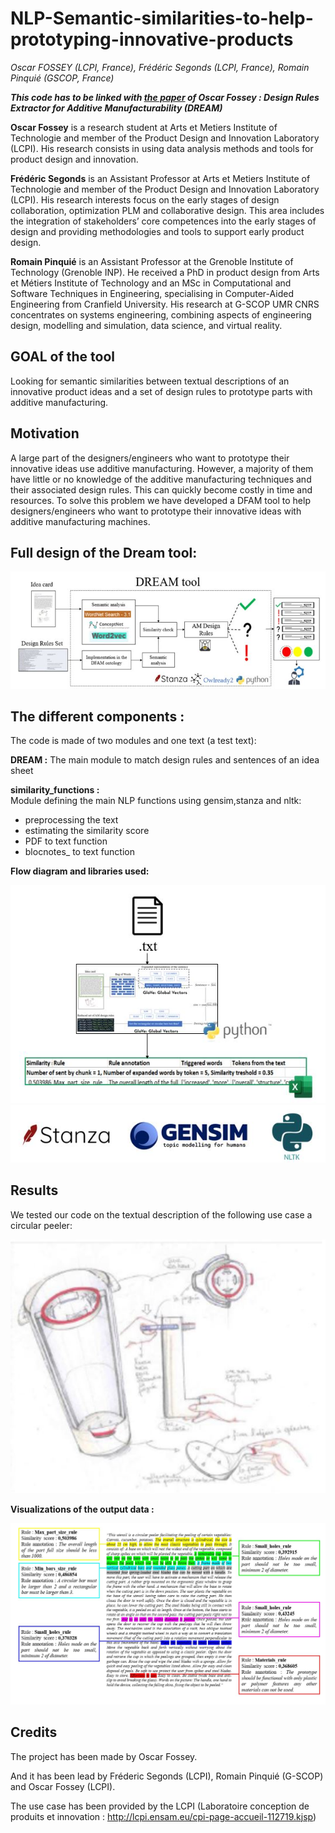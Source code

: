 # NLP-Semantic-similarities-to-help-prototyping-innovative-products

*Oscar FOSSEY (LCPI, France), Frédéric Segonds (LCPI, France), Romain Pinquié (GSCOP, France)*

***This code has to be linked with [the paper](https://github.com/oscarfossey/NLP-Semantic-similarities-to-help-prototyping-innovative-products/blob/main/DREAM%20project%20LCPI%20Fossey/Paper%20and%20Video%20of%20presentation/Design%20Rules%20Extractor%20for%20Additive%20Manufacturability%20-%20Oscar%20Fossey.pdf) of Oscar Fossey : Design Rules Extractor for Additive Manufacturability (DREAM)***

**Oscar Fossey** is a research student at Arts et Metiers Institute of Technologie and 
member of the Product Design and Innovation Laboratory (LCPI). His research 
consists in using data analysis methods and tools for product design and 
innovation.

**Frédéric Segonds** is an Assistant Professor at Arts et Metiers Institute of 
Technologie and member of the Product Design and Innovation Laboratory 
(LCPI). His research interests focus on the early stages of design collaboration, 
optimization PLM and collaborative design. This area includes the integration of 
stakeholders’ core competences into the early stages of design and providing 
methodologies and tools to support early product design. 

**Romain Pinquié** is an Assistant Professor at the Grenoble Institute of Technology 
(Grenoble INP). He received a PhD in product design from Arts et Métiers 
Institute of Technology and an MSc in Computational and Software Techniques 
in Engineering, specialising in Computer-Aided Engineering from Cranfield 
University. His research at G-SCOP UMR CNRS concentrates on systems 
engineering, combining aspects of engineering design, modelling and simulation, 
data science, and virtual reality.


## GOAL of the tool ##
Looking for semantic similarities between textual descriptions of an innovative product ideas and a set of design rules to prototype parts with additive manufacturing. 

## Motivation ##

A large part of the designers/engineers who want to prototype their innovative ideas use additive manufacturing. However, a majority of them have little or no knowledge of the additive manufacturing techniques and their associated design rules. This can quickly become costly in time and resources. To solve this problem we have developed a DFAM tool to help designers/engineers who want to prototype their innovative ideas with additive manufacturing machines.

## Full design of the Dream tool: ##

![alt text](https://github.com/oscarfossey/NLP-Semantic-similarities-to-help-prototyping-innovative-products/blob/main/DREAM%20project%20LCPI%20Fossey/images/Ima%20dreamtool%20anglais.JPG)

## The different components : ##

The code is made of two modules and one text (a test text):

**DREAM :** The main module to match design rules and sentences of an idea sheet

**similarity_functions :**  
Module defining the main NLP functions using gensim,stanza and nltk:
- preprocessing the text 
- estimating the similarity score
- PDF to text function 
- blocnotes_ to text function


**Flow diagram and libraries used:**

![alt text](https://github.com/oscarfossey/NLP-Semantic-similarities-to-help-prototyping-innovative-products/blob/main/DREAM%20project%20LCPI%20Fossey/images/fluxofthecode.JPG)
![alt text](https://github.com/oscarfossey/NLP-Semantic-similarities-to-help-prototyping-innovative-products/blob/main/DREAM%20project%20LCPI%20Fossey/images/usedlibraries.JPG)

## Results ##

We tested our code on the textual description of the following use case a circular peeler: 

![alt text](https://github.com/oscarfossey/NLP-Semantic-similarities-to-help-prototyping-innovative-products/blob/main/DREAM%20project%20LCPI%20Fossey/images/usecase.JPG)

**Visualizations of the output data :**

![alt text](https://github.com/oscarfossey/NLP-Semantic-similarities-to-help-prototyping-innovative-products/blob/main/DREAM%20project%20LCPI%20Fossey/images/Results%20on%20use%20case.JPG)

## Credits ##

The project has been made by Oscar Fossey.

And it has been lead by Fréderic Segonds (LCPI), Romain Pinquié (G-SCOP) and Oscar Fossey (LCPI).

The use case has been provided by the LCPI (Laboratoire conception de produits et innovation : http://lcpi.ensam.eu/cpi-page-accueil-112719.kjsp)
